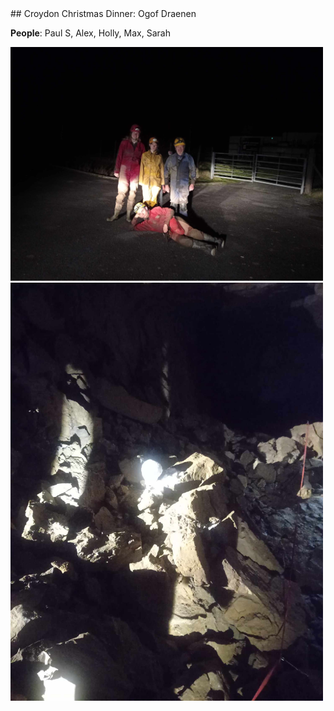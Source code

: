 <link rel="stylesheet" href="styles.css">
## Croydon Christmas Dinner: Ogof Draenen

**People**: Paul S, Alex, Holly, Max, Sarah

<img src="../images/draenen.jpeg" alt="Description" width="500">
<img src="../images/snowball.jpeg" alt="Description" width="500">
